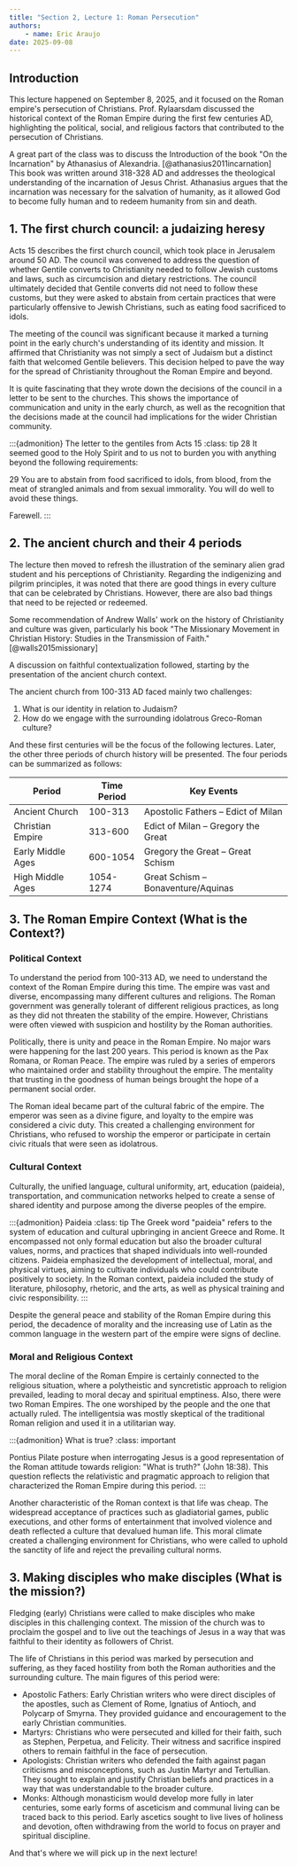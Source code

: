 ```yaml
---
title: "Section 2, Lecture 1: Roman Persecution"
authors:
    - name: Eric Araujo
date: 2025-09-08
---
```


## Introduction

This lecture happened on September 8, 2025, and it focused on the Roman empire's persecution of Christians. Prof. Rylaarsdam discussed the historical context of the Roman Empire during the first few centuries AD, highlighting the political, social, and religious factors that contributed to the persecution of Christians.

A great part of the class was to discuss the Introduction of the book "On the Incarnation" by Athanasius of Alexandria. [@athanasius2011incarnation] This book was written around 318-328 AD and addresses the theological understanding of the incarnation of Jesus Christ. Athanasius argues that the incarnation was necessary for the salvation of humanity, as it allowed God to become fully human and to redeem humanity from sin and death.

## 1. The first church council: a judaizing heresy

Acts 15 describes the first church council, which took place in Jerusalem around 50 AD. The council was convened to address the question of whether Gentile converts to Christianity needed to follow Jewish customs and laws, such as circumcision and dietary restrictions. The council ultimately decided that Gentile converts did not need to follow these customs, but they were asked to abstain from certain practices that were particularly offensive to Jewish Christians, such as eating food sacrificed to idols.

The meeting of the council was significant because it marked a turning point in the early church's understanding of its identity and mission. It affirmed that Christianity was not simply a sect of Judaism but a distinct faith that welcomed Gentile believers. This decision helped to pave the way for the spread of Christianity throughout the Roman Empire and beyond.

It is quite fascinating that they wrote down the decisions of the council in a letter to be sent to the churches. This shows the importance of communication and unity in the early church, as well as the recognition that the decisions made at the council had implications for the wider Christian community.

:::{admonition} The letter to the gentiles from Acts 15
:class: tip
28 It seemed good to the Holy Spirit and to us not to burden you with anything beyond the following requirements: 

29 You are to abstain from food sacrificed to idols, from blood, from the meat of strangled animals and from sexual immorality. You will do well to avoid these things. 

Farewell.
:::

## 2. The ancient church and their 4 periods

The lecture then moved to refresh the illustration of the seminary alien grad student and his perceptions of Christianity. Regarding the indigenizing and pilgrim principles, it was noted that there are good things in every culture that can be celebrated by Christians. However, there are also bad things that need to be rejected or redeemed.

Some recommendation of Andrew Walls' work on the history of Christianity and culture was given, particularly his book "The Missionary Movement in Christian History: Studies in the Transmission of Faith." [@walls2015missionary]

A discussion on faithful contextualization followed, starting by the presentation of the ancient church context.

The ancient church from 100-313 AD faced mainly two challenges:

1. What is our identity in relation to Judaism?
2. How do we engage with the surrounding idolatrous Greco-Roman culture?

And these first centuries will be the focus of the following lectures. Later, the other three periods of church history will be presented. The four periods can be summarized as follows:

| Period | Time Period | Key Events |
|--------|-------------|------------|
| Ancient Church | 100-313 | Apostolic Fathers – Edict of Milan |
| Christian Empire | 313-600 | Edict of Milan – Gregory the Great |
| Early Middle Ages | 600-1054 | Gregory the Great – Great Schism |
| High Middle Ages | 1054-1274 | Great Schism – Bonaventure/Aquinas |


## 3. The Roman Empire Context (What is the Context?)

### Political Context

To understand the period from 100-313 AD, we need to understand the context of the Roman Empire during this time. The empire was vast and diverse, encompassing many different cultures and religions. The Roman government was generally tolerant of different religious practices, as long as they did not threaten the stability of the empire. However, Christians were often viewed with suspicion and hostility by the Roman authorities.

Politically, there is unity and peace in the Roman Empire. No major wars were happening for the last 200 years. This period is known as the Pax Romana, or Roman Peace. The empire was ruled by a series of emperors who maintained order and stability throughout the empire. The mentality that trusting in the goodness of human beings brought the hope of a permanent social order.

The Roman ideal became part of the cultural fabric of the empire. The emperor was seen as a divine figure, and loyalty to the empire was considered a civic duty. This created a challenging environment for Christians, who refused to worship the emperor or participate in certain civic rituals that were seen as idolatrous.

### Cultural Context

Culturally, the unified language, cultural uniformity, art, education (paideia), transportation, and communication networks helped to create a sense of shared identity and purpose among the diverse peoples of the empire.

:::{admonition} Paideia
:class: tip
The Greek word "paideia" refers to the system of education and cultural upbringing in ancient Greece and Rome. It encompassed not only formal education but also the broader cultural values, norms, and practices that shaped individuals into well-rounded citizens. Paideia emphasized the development of intellectual, moral, and physical virtues, aiming to cultivate individuals who could contribute positively to society. In the Roman context, paideia included the study of literature, philosophy, rhetoric, and the arts, as well as physical training and civic responsibility.
:::

Despite the general peace and stability of the Roman Empire during this period, the decadence of morality and the increasing use of Latin as the common language in the western part of the empire were signs of decline.

### Moral and Religious Context

The moral decline of the Roman Empire is certainly connected to the religious situation, where a polytheistic and syncretistic approach to religion prevailed, leading to moral decay and spiritual emptiness. Also, there were two Roman Empires. The one worshiped by the people and the one that actually ruled. The intelligentsia was mostly skeptical of the traditional Roman religion and used it in a utilitarian way.

:::{admonition} What is true?
:class: important

Pontius Pilate posture when interrogating Jesus is a good representation of the Roman attitude towards religion: "What is truth?" (John 18:38). This question reflects the relativistic and pragmatic approach to religion that characterized the Roman Empire during this period.
:::

Another characteristic of the Roman context is that life was cheap. The widespread acceptance of practices such as gladiatorial games, public executions, and other forms of entertainment that involved violence and death reflected a culture that devalued human life. This moral climate created a challenging environment for Christians, who were called to uphold the sanctity of life and reject the prevailing cultural norms.

## 3. Making disciples who make disciples (What is the mission?)

Fledging (early) Christians were called to make disciples who make disciples in this challenging context. The mission of the church was to proclaim the gospel and to live out the teachings of Jesus in a way that was faithful to their identity as followers of Christ.

The life of Christians in this period was marked by persecution and suffering, as they faced hostility from both the Roman authorities and the surrounding culture. The main figures of this period were:

- Apostolic Fathers: Early Christian writers who were direct disciples of the apostles, such as Clement of Rome, Ignatius of Antioch, and Polycarp of Smyrna. They provided guidance and encouragement to the early Christian communities.
- Martyrs: Christians who were persecuted and killed for their faith, such as Stephen, Perpetua, and Felicity. Their witness and sacrifice inspired others to remain faithful in the face of persecution.
- Apologists: Christian writers who defended the faith against pagan criticisms and misconceptions, such as Justin Martyr and Tertullian. They sought to explain and justify Christian beliefs and practices in a way that was understandable to the broader culture.
- Monks: Although monasticism would develop more fully in later centuries, some early forms of asceticism and communal living can be traced back to this period. Early ascetics sought to live lives of holiness and devotion, often withdrawing from the world to focus on prayer and spiritual discipline.

And that's where we will pick up in the next lecture!
